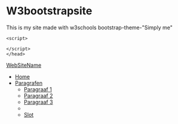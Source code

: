 # W3bootstrapsite
This is my site made with w3schools bootstrap-theme-"Simply me"              
<!DOCTYPE html>
<html lang="en">
<head>

  <title>Bootstrap Theme Simply Me</title>
  <meta charset="utf-8">
  <meta name="viewport" content="width=device-width, initial-scale=1">
  <link rel="stylesheet" href="https://maxcdn.bootstrapcdn.com/bootstrap/3.3.7/css/bootstrap.min.css">
  <script src="https://ajax.googleapis.com/ajax/libs/jquery/3.3.1/jquery.min.js"></script>
  <script src="https://maxcdn.bootstrapcdn.com/bootstrap/3.3.7/js/bootstrap.min.js"></script>
  
	<script>

	</script>
	</head>
<body>

<nav class="navbar navbar-inverse">
  <div class="container-fluid">
    <div class="navbar-header">
      <a class="navbar-brand" href="#">WebSiteName</a>
    </div>
    <ul class="nav navbar-nav">
      <li class="active"><a href="#">Home</a></li>
      <li class="dropdown"><a class="dropdown-toggle" data-toggle="dropdown" href="#">Paragrafen<span class="caret"></span></a>
        <ul class="dropdown-menu">
          <li><a href="#">Paragraaf 1</a></li>
          <li><a href="#">Paragraaf 2</a></li>
          <li><a href="#">Paragraaf 3</a></li>
      <li role="presentation" class="divider"></li>
      <li role="presentation"><a role="menuitem" tabindex="-1" href="#">Slot</a></li>
			</li>
	  </ul>
	</div>
</nav>
</body>
</html>
